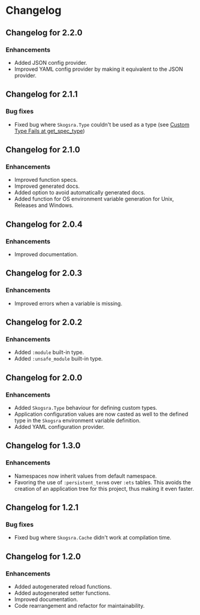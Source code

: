 # Changelog

## Changelog for 2.2.0

### Enhancements

  * Added JSON config provider.
  * Improved YAML config provider by making it equivalent to the JSON provider.

## Changelog for 2.1.1

### Bug fixes

  * Fixed bug where `Skogsra.Type` couldn't be used as a type (see [Custom Type Fails at get_spec_type](https://github.com/gmtprime/skogsra/issues/4))

## Changelog for 2.1.0

### Enhancements

  * Improved function specs.
  * Improved generated docs.
  * Added option to avoid automatically generated docs.
  * Added function for OS environment variable generation for Unix, Releases
    and Windows.

## Changelog for 2.0.4

### Enhancements

  * Improved documentation.

## Changelog for 2.0.3

### Enhancements

  * Improved errors when a variable is missing.

## Changelog for 2.0.2

### Enhancements

  * Added `:module` built-in type.
  * Added `:unsafe_module` built-in type.

## Changelog for 2.0.0

### Enhancements

  * Added `Skogsra.Type` behaviour for defining custom types.
  * Application configuration values are now casted as well to the defined
    type in the `Skogsra` environment variable definition.
  * Added YAML configuration provider.

## Changelog for 1.3.0

### Enhancements

  * Namespaces now inherit values from default namespace.
  * Favoring the use of `:persistent_term`s over `:ets` tables. This avoids the
    creation of an application tree for this project, thus making it even
    faster.

## Changelog for 1.2.1

### Bug fixes

  * Fixed bug where `Skogsra.Cache` didn't work at compilation time.

## Changelog for 1.2.0

### Enhancements

  * Added autogenerated reload functions.
  * Added autogenerated setter functions.
  * Improved documentation.
  * Code rearrangement and refactor for maintainability.
